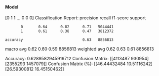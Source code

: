 #### Model
[0 1 1 ... 0 0 0]
Classification Report:
              precision    recall  f1-score   support

           0       0.64      0.82      0.71   5044441
           1       0.61      0.38      0.47   3812372

    accuracy                           0.63   8856813
   macro avg       0.62      0.60      0.59   8856813
weighted avg       0.62      0.63      0.61   8856813

Accuracy: 0.6289582945919712
Confusion Matrix:
[[4113487  930954]
 [2355293 1457079]]
Confusion Matrix (%):
[[46.44432484 10.51116242]
 [26.59300812 16.45150462]]
